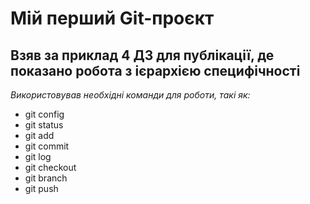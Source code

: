 # Мій перший Git-проєкт
## Взяв за приклад 4 ДЗ для публікації, де показано робота з ієрархією специфічності
*Використовував необхідні команди для роботи, такі як:*
- git config
- git status
- git add
- git commit
- git log
- git checkout
- git branch
- git push
